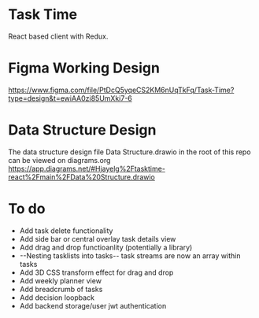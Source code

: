 # Task Time

React based client with Redux.

# Figma Working Design
https://www.figma.com/file/PtDcQ5yqeCS2KM6nUqTkFq/Task-Time?type=design&t=ewiAA0zi85UmXki7-6

# Data Structure Design
The data structure design file Data Structure.drawio in the root of this repo can be viewed on diagrams.org
https://app.diagrams.net/#Hjayelg%2Ftasktime-react%2Fmain%2FData%20Structure.drawio

# To do
* Add task delete functionality
* Add side bar or central overlay task details view
* Add drag and drop functioanlity (potentially a library)
* --Nesting tasklists into tasks-- task streams are now an array within tasks
* Add 3D CSS transform effect for drag and drop
* Add weekly planner view
* Add breadcrumb of tasks
* Add decision loopback
* Add backend storage/user jwt authentication

